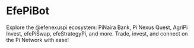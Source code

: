 # EfePiBot
Explore the @efenexuspi  ecosystem: PiNaira Bank, Pi Nexus Quest, AgriPi Invest, efePiSwap, efeStrategyPi, and more. Trade, invest, and connect on the Pi Network with ease!
